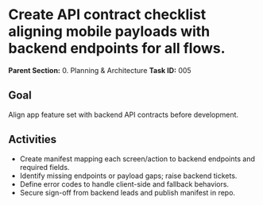 # Create API contract checklist aligning mobile payloads with backend endpoints for all flows.

**Parent Section:** 0. Planning & Architecture
**Task ID:** 005

## Goal
Align app feature set with backend API contracts before development.

## Activities
- Create manifest mapping each screen/action to backend endpoints and required fields.
- Identify missing endpoints or payload gaps; raise backend tickets.
- Define error codes to handle client-side and fallback behaviors.
- Secure sign-off from backend leads and publish manifest in repo.
